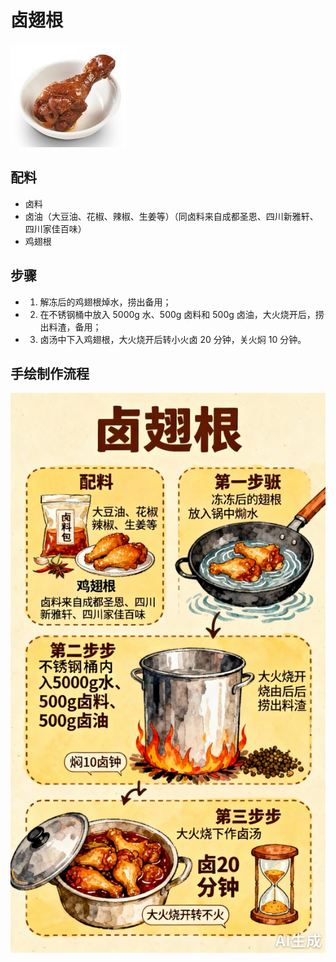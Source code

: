 # 卤翅根

![卤翅根](../images/卤翅根.png)


## 配料
- 卤料
- 卤油（大豆油、花椒、辣椒、生姜等）（同卤料来自成都圣恩、四川新雅轩、四川家佳百味）
- 鸡翅根

## 步骤
- 1. 解冻后的鸡翅根焯水，捞出备用；
- 2. 在不锈钢桶中放入 5000g 水、500g 卤料和 500g 卤油，大火烧开后，捞出料渣，备用；
- 3. 卤汤中下入鸡翅根，大火烧开后转小火卤 20 分钟，关火焖 10 分钟。

## 手绘制作流程

![手绘制作流程](../images/卤菜/卤翅根.jpg)

